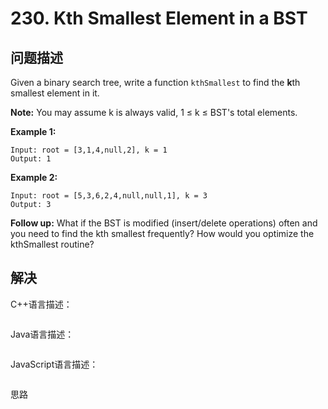 # 230. Kth Smallest Element in a BST

## 问题描述

Given a binary search tree, write a function `kthSmallest` to find the **k**th smallest element in it.

**Note:** 
You may assume k is always valid, 1 ≤ k ≤ BST's total elements.

**Example 1:**

```
Input: root = [3,1,4,null,2], k = 1
Output: 1
```

**Example 2:**

```
Input: root = [5,3,6,2,4,null,null,1], k = 3
Output: 3
```

**Follow up:**
What if the BST is modified (insert/delete operations) often and you need to find the kth smallest frequently? How would you optimize the kthSmallest routine?

## 解决

C++语言描述：

```c++

```

Java语言描述：

```java

```

JavaScript语言描述：

```javascript

```

思路